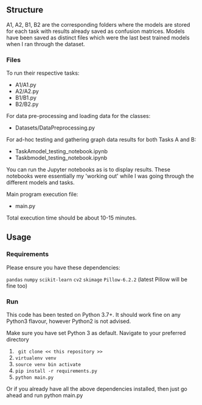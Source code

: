## Structure

A1, A2, B1, B2 are the corresponding folders where the models are stored for each task with results already saved as confusion matrices.
Models have been saved as distinct files which were the last best trained models when I ran through the dataset.

### Files

To run their respective tasks:
* A1/A1.py
* A2/A2.py
* B1/B1.py
* B2/B2.py

For data pre-processing and loading data for the classes:
* Datasets/DataPreprocessing.py

For ad-hoc testing and gathering graph data results for both Tasks A and B:
* TaskAmodel_testing_notebook.ipynb
* Taskbmodel_testing_notebook.ipynb

You can run the Jupyter notebooks as is to display results. These notebooks were essentially my 'working out' while I was going through the different models and tasks.

Main program execution file:
* main.py
    
Total execution time should be about 10-15 minutes.

## Usage

### Requirements

Please ensure you have these dependencies:

`pandas`
`numpy`
`scikit-learn`
`cv2`
`skimage`
`Pillow-6.2.2` (latest Pillow will be fine too)

### Run

This code has been tested on Python 3.7+. It should work fine on any Python3 flavour, however Python2 is not advised.

Make sure you have set Python 3 as default.
Navigate to your preferred directory

1. ` git clone << this repository >>`
2. `virtualenv venv`
3. `source venv bin activate`
4. `pip install -r requirements.py`
5. `python main.py`

Or if you already have all the above dependencies installed, then just go ahead and run python main.py


